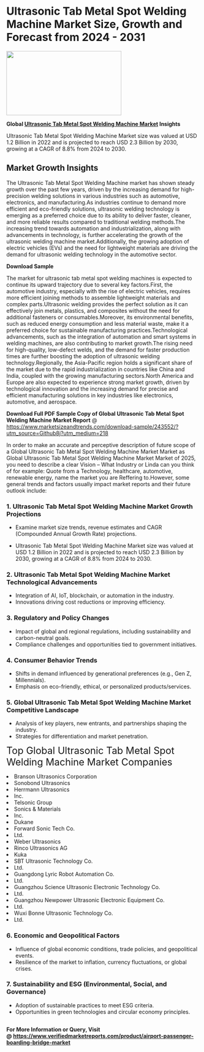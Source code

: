 <H1>Ultrasonic Tab Metal Spot Welding Machine Market Size, Growth and Forecast from 2024 - 2031</H1><img class="aligncenter size-medium wp-image-584254" src="https://thirdeyenews.in/wp-content/uploads/2024/09/Global-Market-Research-300x168.jpeg" alt="" width="300" height="168" /><p><strong>Global&nbsp;<a href="https://www.marketsizeandtrends.com/download-sample/243552/?utm_source=Github8j?utm_medium=218">Ultrasonic Tab Metal Spot Welding Machine Market</a> Insights</strong></p><p>Ultrasonic Tab Metal Spot Welding Machine Market size was valued at USD 1.2 Billion in 2022 and is projected to reach USD 2.3 Billion by 2030, growing at a CAGR of 8.8% from 2024 to 2030.</p><p><h2>Market Growth Insights</h2> <p>The Ultrasonic Tab Metal Spot Welding Machine market has shown steady growth over the past few years, driven by the increasing demand for high-precision welding solutions in various industries such as automotive, electronics, and manufacturing.As industries continue to demand more efficient and eco-friendly solutions, ultrasonic welding technology is emerging as a preferred choice due to its ability to deliver faster, cleaner, and more reliable results compared to traditional welding methods.The increasing trend towards automation and industrialization, along with advancements in technology, is further accelerating the growth of the ultrasonic welding machine market.Additionally, the growing adoption of electric vehicles (EVs) and the need for lightweight materials are driving the demand for ultrasonic welding technology in the automotive sector.</p> <p><strong>Download Sample</strong></p> <p>The market for ultrasonic tab metal spot welding machines is expected to continue its upward trajectory due to several key factors.First, the automotive industry, especially with the rise of electric vehicles, requires more efficient joining methods to assemble lightweight materials and complex parts.Ultrasonic welding provides the perfect solution as it can effectively join metals, plastics, and composites without the need for additional fasteners or consumables.Moreover, its environmental benefits, such as reduced energy consumption and less material waste, make it a preferred choice for sustainable manufacturing practices.Technological advancements, such as the integration of automation and smart systems in welding machines, are also contributing to market growth.The rising need for high-quality, low-defect welds, and the demand for faster production times are further boosting the adoption of ultrasonic welding technology.Regionally, the Asia-Pacific region holds a significant share of the market due to the rapid industrialization in countries like China and India, coupled with the growing manufacturing sectors.North America and Europe are also expected to experience strong market growth, driven by technological innovation and the increasing demand for precise and efficient manufacturing solutions in key industries like electronics, automotive, and aerospace.</p> <p><span class=""><strong>Download Full PDF Sample Copy of Global Ultrasonic Tab Metal Spot Welding Machine Market Report</strong> @ <a href="https://www.marketsizeandtrends.com/download-sample/243552/?utm_source=Github8j?utm_medium=218" target="_blank">https://www.marketsizeandtrends.com/download-sample/243552/?utm_source=Github8j?utm_medium=218</a></span></p><p>In order to make an accurate and perceptive description of future scope of a Global&nbsp;Ultrasonic Tab Metal Spot Welding Machine Market Market as Global&nbsp;Ultrasonic Tab Metal Spot Welding Machine Market Market of 2025, you need to describe a clear Vision &ndash; What Industry or Linda can you think of for example: Quote from a Technology, healthcare, automotive, renewable energy, name the market you are Reffering to.However, some general trends and factors usually impact market reports and their future outlook include:</p><h3>1.&nbsp;<strong>Ultrasonic Tab Metal Spot Welding Machine Market Growth Projections</strong></h3><ul><li>Examine market size trends, revenue estimates and CAGR (Compounded Annual Growth Rate) projections.</li><li><p>Ultrasonic Tab Metal Spot Welding Machine Market size was valued at USD 1.2 Billion in 2022 and is projected to reach USD 2.3 Billion by 2030, growing at a CAGR of 8.8% from 2024 to 2030.</p></li></ul><h3>2.&nbsp;<strong>Ultrasonic Tab Metal Spot Welding Machine Market Technological Advancements</strong></h3><ul><li>Integration of AI, IoT, blockchain, or automation in the industry.</li><li>Innovations driving cost reductions or improving efficiency.</li></ul><h3>3.&nbsp;<strong>Regulatory and Policy Changes</strong></h3><ul><li>Impact of global and regional regulations, including sustainability and carbon-neutral goals.</li><li>Compliance challenges and opportunities tied to government initiatives.</li></ul><h3>4.&nbsp;<strong>Consumer Behavior Trends</strong></h3><ul><li>Shifts in demand influenced by generational preferences (e.g., Gen Z, Millennials).</li><li>Emphasis on eco-friendly, ethical, or personalized products/services.</li></ul><h3>5.&nbsp;<strong>Global Ultrasonic Tab Metal Spot Welding Machine Market Competitive Landscape</strong></h3><ul><li>Analysis of key players, new entrants, and partnerships shaping the industry.</li><li>Strategies for differentiation and market penetration.</li></ul><p data-pm-slice="1 1 []"><span style="color: inherit; font-family: inherit; font-size: 25px;">Top Global Ultrasonic Tab Metal Spot Welding Machine Market Companies</span></p><div class="" data-test-id=""><p><li>Branson Ultrasonics Corporation</li><li> Sonobond Ultrasonics</li><li> Herrmann Ultrasonics</li><li> Inc.</li><li> Telsonic Group</li><li> Sonics & Materials</li><li> Inc.</li><li> Dukane</li><li> Forward Sonic Tech Co.</li><li> Ltd.</li><li> Weber Ultrasonics</li><li> Rinco Ultrasonics AG</li><li> Kuka</li><li> SBT Ultrasonic Technology Co.</li><li> Ltd.</li><li> Guangdong Lyric Robot Automation Co.</li><li> Ltd.</li><li> Guangzhou Science Ultrasonic Electronic Technology Co.</li><li> Ltd.</li><li> Guangzhou Newpower Ultrasonic Electronic Equipment Co.</li><li> Ltd.</li><li> Wuxi Bonne Ultrasonic Technology Co.</li><li> Ltd.</li></p></div><h3>6.&nbsp;<strong>Economic and Geopolitical Factors</strong></h3><ul><li>Influence of global economic conditions, trade policies, and geopolitical events.</li><li>Resilience of the market to inflation, currency fluctuations, or global crises.</li></ul><h3>7.&nbsp;<strong>Sustainability and ESG (Environmental, Social, and Governance)</strong></h3><ul><li>Adoption of sustainable practices to meet ESG criteria.</li><li>Opportunities in green technologies and circular economy principles.</li></ul><h2><strong style="font-size: 14px;">For More Information or Query, Visit @&nbsp;</strong><a style="background-color: #ffffff; font-size: 14px;" href="https://www.marketsizeandtrends.com/report/ultrasonic-tab-metal-spot-welding-machine-market/" target="_blank">https://www.verifiedmarketreports.com/product/airport-passenger-boarding-bridge-market</a></h2>